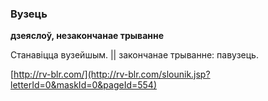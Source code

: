 ### Вузець
**дзеяслоў, незакончанае трыванне**

Станавіцца вузейшым. || закончанае трыванне: павузець.

<a rel="author">[http://rv-blr.com/](http://rv-blr.com/slounik.jsp?letterId=0&maskId=0&pageId=554)</a>
